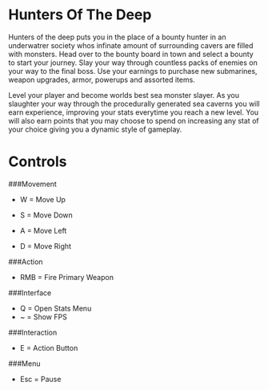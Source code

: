 # Hunters Of The Deep
  Hunters of the deep puts you in the place of a bounty hunter in an underwatrer society whos infinate amount of surrounding cavers are filled with monsters.  Head over to the bounty board in town and select a bounty to start your journey.  Slay your way through countless packs of enemies on your way to the final boss.  Use your earnings to purchase new submarines, weapon upgrades, armor, powerups and assorted items.
  
  Level your player and become worlds best sea monster slayer.  As you slaughter your way through the procedurally generated sea caverns you will earn experience, improving your stats everytime you reach a new level.  You will also earn points that you may choose to spend on increasing any stat of your choice giving you a dynamic style of gameplay.
  
# Controls

###Movement
* W = Move Up

* S = Move Down

* A = Move Left

* D = Move Right

###Action
* RMB = Fire Primary Weapon

###Interface
* Q = Open Stats Menu
* ~ = Show FPS

###Interaction
* E = Action Button

###Menu
* Esc = Pause
